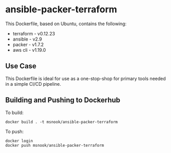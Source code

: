 # ansible-packer-terraform

This Dockerfile, based on Ubuntu, contains the following:
  
  * terraform  - v0.12.23
  * ansible    - v2.9
  * packer     - v1.7.2
  * aws cli    - v1.19.0

## Use Case

This Dockerfile is ideal for use as a one-stop-shop for primary tools needed in a simple CI/CD pipeline.

## Building and Pushing to Dockerhub

To build:

```
docker build . -t msnook/ansible-packer-terraform
```

To push:

```
docker login
docker push msnook/ansible-packer-terraform
```
